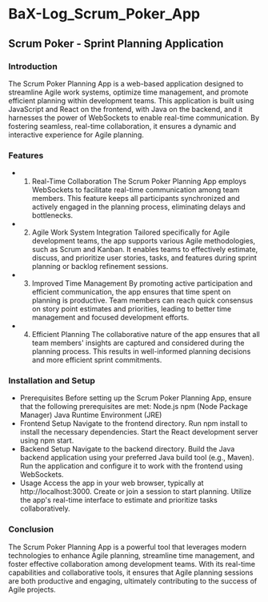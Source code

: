 # BaX-Log_Scrum_Poker_App
## Scrum Poker - Sprint Planning Application
### Introduction
The Scrum Poker Planning App is a web-based application designed to streamline Agile work systems, optimize time management, and promote efficient planning within development teams. This application is built using JavaScript and React on the frontend, with Java on the backend, and it harnesses the power of WebSockets to enable real-time communication. By fostering seamless, real-time collaboration, it ensures a dynamic and interactive experience for Agile planning.

### Features
- 1. Real-Time Collaboration
The Scrum Poker Planning App employs WebSockets to facilitate real-time communication among team members. This feature keeps all participants synchronized and actively engaged in the planning process, eliminating delays and bottlenecks.

- 2. Agile Work System Integration
Tailored specifically for Agile development teams, the app supports various Agile methodologies, such as Scrum and Kanban. It enables teams to effectively estimate, discuss, and prioritize user stories, tasks, and features during sprint planning or backlog refinement sessions.

- 3. Improved Time Management
By promoting active participation and efficient communication, the app ensures that time spent on planning is productive. Team members can reach quick consensus on story point estimates and priorities, leading to better time management and focused development efforts.

- 4. Efficient Planning
The collaborative nature of the app ensures that all team members' insights are captured and considered during the planning process. This results in well-informed planning decisions and more efficient sprint commitments.

### Installation and Setup
- Prerequisites
Before setting up the Scrum Poker Planning App, ensure that the following prerequisites are met:
Node.js
npm (Node Package Manager)
Java Runtime Environment (JRE)
- Frontend Setup
Navigate to the frontend directory.
Run npm install to install the necessary dependencies.
Start the React development server using npm start.
- Backend Setup
Navigate to the backend directory.
Build the Java backend application using your preferred Java build tool (e.g., Maven).
Run the application and configure it to work with the frontend using WebSockets.
- Usage
Access the app in your web browser, typically at http://localhost:3000.
Create or join a session to start planning.
Utilize the app's real-time interface to estimate and prioritize tasks collaboratively.
### Conclusion
The Scrum Poker Planning App is a powerful tool that leverages modern technologies to enhance Agile planning, streamline time management, and foster effective collaboration among development teams. With its real-time capabilities and collaborative tools, it ensures that Agile planning sessions are both productive and engaging, ultimately contributing to the success of Agile projects.
